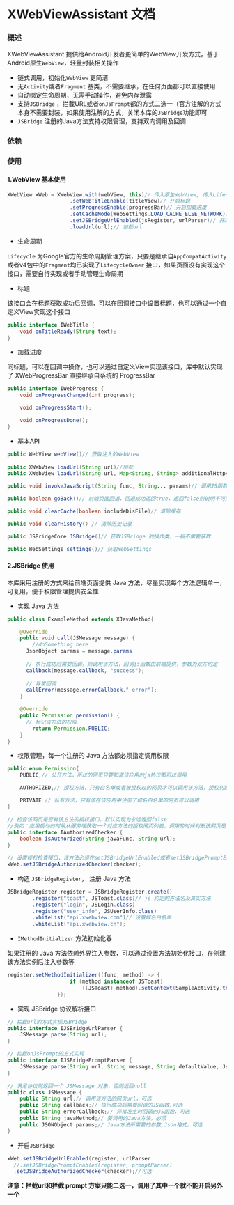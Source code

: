 # XWebViewAssistant 文档

### 概述

XWebViewAssistant 提供给Android开发者更简单的WebView开发方式，基于Android原生`WebView`，轻量封装相关操作

- 链式调用，初始化`WebView` 更简洁
- 无`Activity`或者`Fragment` 基类，不需要继承，在任何页面都可以直接使用
- 自动绑定生命周期，无需手动操作，避免内存泄露
- 支持`JSBridge` ，拦截URL或者`onJsPrompt`都的方式二选一（官方注解的方式本身不需要封装，如果使用注解的方式，关闭本库的`JSBridge`功能即可
- `JSBridge` 注册的Java方法支持权限管理，支持双向调用及回调

### 依赖



### 使用

#### 1.WebView 基本使用

```java
XWebView xWeb = XWebView.with(webView, this)// 传入原生WebView, 传入LifecycleOwner
					.setWebTitleEnable(titleView)// 开启标题
					.setProgressEnable(progressBar)// 开启加载进度
					.setCacheMode(WebSettings.LOAD_CACHE_ELSE_NETWORK)// 设置缓存模式
					.setJSBridgeUrlEnabled(jsRegister, urlParser)// 开启JSBridge
					.loadUrl(url);// 加载url
```

- 生命周期

`Lifecycle` 为Google官方的生命周期管理方案，只要是继承自`AppCompatActivity` 或者v4包中的`Fragment`均已实现了`LifecycleOwner` 接口，如果页面没有实现这个接口，需要自行实现或者手动管理生命周期

- 标题

该接口会在标题获取成功后回调，可以在回调接口中设置标题，也可以通过一个自定义View实现这个接口

```Java
public interface IWebTitle {
    void onTitleReady(String text);
}
```

- 加载进度

同标题，可以在回调中操作，也可以通过自定义View实现该接口，库中默认实现了 XWebProgressBar 直接继承自系统的 ProgressBar

```java
public interface IWebProgress {
    void onProgressChanged(int progress);

    void onProgressStart();

    void onProgressDone();
}
```

- 基本API

```JAVA
public WebView webView()// 获取注入的WebView
  
public XWebView loadUrl(String url)//加载
public XWebView loadUrl(String url, Map<String, String> additionalHttpHeaders)

public void invokeJavaScript(String func, String... params)// 调用JS函数

public boolean goBack()// 前端页面回退，回退成功返回true，返回false则说明不可回退

public void clearCache(boolean includeDisFile)// 清除缓存

public void clearHistory() // 清除历史记录

public JSBridgeCore JSBridge()// 获取JSBridge 的操作类，一般不需要获取

public WebSettings settings()// 获取WebSettings
```

#### 2.JSBridge 使用

本库采用注册的方式来给前端页面提供 Java 方法，尽量实现每个方法逻辑单一，可复用，便于权限管理提供安全性

- 实现 Java 方法

```java
public class ExampleMethod extends XJavaMethod{

    @Override
    public void call(JSMessage message) {
        //doSomething here
      JsonObject params = message.params
        
      // 执行成功后需要回调，则调用该方法，回调js函数由前端提供，参数为双方约定
      callback(message.callback, "success");
      
      // 异常回调
      callError(message.errorCallback," error");
    }

    @Override
    public Permission permission() {
      // 标记该方法的权限
        return Permission.PUBLIC;
    }
}
```

- 权限管理，每一个注册的 Java 方法都必须指定调用权限

```java
public enum Permission{
	PUBLIC,// 公开方法，所以的网页只要知道该应用的js协议都可以调用

	AUTHORIZED,// 授权方法，只有白名单或者被授权过的网页才可以调用该方法，授权判断由业务层自己实现

	PRIVATE // 私有方法，只有该在该应用中注册了域名白名单的网页可以调用
}

// 检查该网页是否有该方法的授权接口，默认实现为永远返回false
//例如：应用启动的时候从服务端获取一个对应方法的授权网页列表，调用的时候判断该网页是否有授权
public interface IAuthorizedChecker {
    boolean isAuthorized(String javaFunc, String url);
}

// 设置授权检查接口，该方法必须在setJSBridgeUrlEnabled或者setJSBridgePromptEnabled之后调用
xWeb.setJSBridgeAuthorizedChecker(checker);
```

- 构造 `JSBridgeRegister`， 注册 Java 方法

```java
JSBridgeRegister register = JSBridgeRegister.create()
		.register("toast", JSToast.class)// js 约定的方法名及真实方法
		.register("login", JSLogin.class)
		.register("user_info", JSUserInfo.class)
		.whiteList("api.xwebview.com")// 设置域名白名单
		.whiteList("api.xwebview.cn");
```

- `IMethodInitializer` 方法初始化器

如果注册的 Java 方法依赖外界注入参数，可以通过设置方法初始化接口，在创建该方法实例后注入参数等

```java
register.setMethodInitializer((func, method) -> {
                    if (method instanceof JSToast)
                        ((JSToast) method).setContext(SampleActivity.this);
                });
```

- 实现 JSBridge 协议解析接口

```java
// 拦截url的方式实现JSBridge
public interface IJSBridgeUrlParser {
    JSMessage parse(String url);
}

// 拦截onJsPrompt的方式实现
public interface IJSBridgePromptParser {
    JSMessage parse(String url, String message, String defaultValue, JsPromptResult result);
}

// 满足协议则返回一个 JSMessage 对象，否则返回null
public class JSMessage {
    public String url;// 调用该方法的网页url，可选
    public String callback;// 执行成功后需要回调的JS函数,可选
    public String errorCallback;// 异常发生时回调的JS函数，可选
    public String javaMethod;// 要调用的Java方法，必须
    public JSONObject params;// Java方法所需要的参数,Json格式，可选
}
```

- 开启`JSBridge`

```java
xWeb.setJSBridgeUrlEnabled(register, urlParser
  //.setJSBridgePromptEnabled(register, promptParser)
  .setJSBridgeAuthorizedChecker(checker);//可选
```

**注意：拦截url和拦截 prompt 方案只能二选一，调用了其中一个就不能开启另外一个**